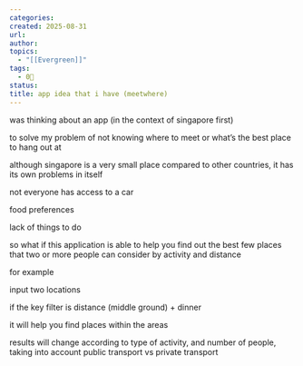 ```yaml
---
categories:
created: 2025-08-31
url:
author:
topics:
  - "[[Evergreen]]"
tags:
  - 0🌲
status:
title: app idea that i have (meetwhere)
---
```

was thinking about an app (in the context of singapore first)

to solve my problem of not knowing where to meet or what’s the best place to hang out at

although singapore is a very small place compared to other countries, it has its own problems in itself

not everyone has access to a car

food preferences

lack of things to do

so what if this application is able to help you find out the best few places that two or more people can consider by activity and distance

for example

input two locations

if the key filter is distance (middle ground) + dinner

it will help you find places within the areas

results will change according to type of activity, and number of people, taking into account public transport vs private transport